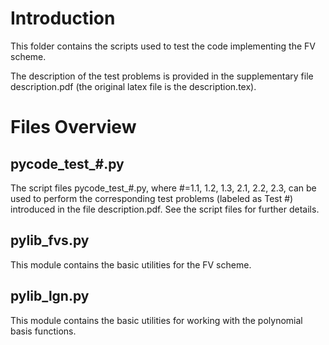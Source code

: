 # Introduction

This folder contains the scripts used to test the code implementing the FV scheme.

The description of the test problems is provided in the supplementary file description.pdf (the original latex file is the description.tex).

# Files Overview
## pycode_test_#.py
The script files pycode_test_#.py, where #=1.1, 1.2, 1.3, 2.1, 2.2, 2.3, can be used to perform the corresponding test problems (labeled as Test #) introduced in the file description.pdf. See the script files for further details.
## pylib_fvs.py
This module contains the basic utilities for the FV scheme.
## pylib_lgn.py
This module contains the basic utilities for working with the polynomial basis functions.
